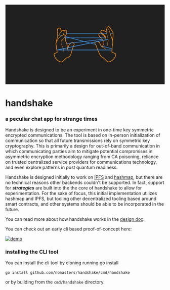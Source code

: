 ![handshake logo](images/handshake-dark.png)

# handshake

### a peculiar chat app for strange times

Handshake is designed to be an experiment in one-time key symmetric encrypted communications. The tool is based on in-person initialization of communication so that all future transmissions rely on symmetric key cryptography. This is primarily a design for out-of-band communication in which communicating parties aim to mitigate potential compromises in asymmetric encryption methodology ranging from CA poisoning, reliance on trusted centralized service providers for communications technology, and even explore patterns in post quantum readiness.

Handshake is designed initially to work on [IPFS](https://ipfs.io) and [hashmap](https://hashmap.sh), but there are no technical reasons other backends couldn't be supported. In fact, support for **_strategies_** are built into the the core of handshake to allow for experimentation. For the sake of focus, this initial implementation utilizes hashmap and IPFS, but tooling other decentralized tooling based around smart contracts, and other systems should be able to be incorporated in the future.

You can read more about how handshake works in the [design doc](design-docs/handshake-core.md).

You can check out an early cli based proof-of-concept here:

[![demo](https://asciinema.org/a/a1ZBEQpJQjekQLNIi4wSHRsA4.svg)](https://asciinema.org/a/a1ZBEQpJQjekQLNIi4wSHRsA4?autoplay=1)


### installing the CLI tool

You can install the cli tool by cloning running go install

```
go install github.com/nomasters/handshake/cmd/handshake
```

or by building from the `cmd/handshake` directory.
